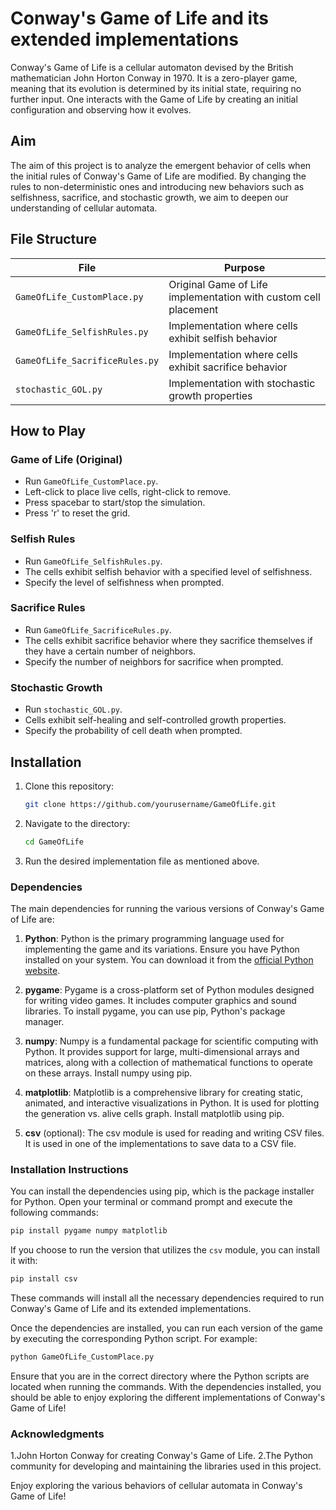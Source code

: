# Conway's Game of Life and its extended implementations

Conway's Game of Life is a cellular automaton devised by the British mathematician John Horton Conway in 1970. It is a zero-player game, meaning that its evolution is determined by its initial state, requiring no further input. One interacts with the Game of Life by creating an initial configuration and observing how it evolves.

## Aim

The aim of this project is to analyze the emergent behavior of cells when the initial rules of Conway's Game of Life are modified. By changing the rules to non-deterministic ones and introducing new behaviors such as selfishness, sacrifice, and stochastic growth, we aim to deepen our understanding of cellular automata.

## File Structure

| File                       | Purpose                                                         |
|----------------------------|-----------------------------------------------------------------|
| `GameOfLife_CustomPlace.py`| Original Game of Life implementation with custom cell placement|
| `GameOfLife_SelfishRules.py`| Implementation where cells exhibit selfish behavior           |
| `GameOfLife_SacrificeRules.py`| Implementation where cells exhibit sacrifice behavior         |
| `stochastic_GOL.py`       | Implementation with stochastic growth properties               |

## How to Play

### Game of Life (Original)
- Run `GameOfLife_CustomPlace.py`.
- Left-click to place live cells, right-click to remove.
- Press spacebar to start/stop the simulation.
- Press 'r' to reset the grid.

### Selfish Rules
- Run `GameOfLife_SelfishRules.py`.
- The cells exhibit selfish behavior with a specified level of selfishness.
- Specify the level of selfishness when prompted.

### Sacrifice Rules
- Run `GameOfLife_SacrificeRules.py`.
- The cells exhibit sacrifice behavior where they sacrifice themselves if they have a certain number of neighbors.
- Specify the number of neighbors for sacrifice when prompted.

### Stochastic Growth
- Run `stochastic_GOL.py`.
- Cells exhibit self-healing and self-controlled growth properties.
- Specify the probability of cell death when prompted.

## Installation

1. Clone this repository:

    ```bash
    git clone https://github.com/yourusername/GameOfLife.git
    ```

2. Navigate to the directory:

    ```bash
    cd GameOfLife
    ```

3. Run the desired implementation file as mentioned above.


### Dependencies

The main dependencies for running the various versions of Conway's Game of Life are:

1. **Python**: Python is the primary programming language used for implementing the game and its variations. Ensure you have Python installed on your system. You can download it from the [official Python website](https://www.python.org/downloads/).

2. **pygame**: Pygame is a cross-platform set of Python modules designed for writing video games. It includes computer graphics and sound libraries. To install pygame, you can use pip, Python's package manager.

3. **numpy**: Numpy is a fundamental package for scientific computing with Python. It provides support for large, multi-dimensional arrays and matrices, along with a collection of mathematical functions to operate on these arrays. Install numpy using pip.

4. **matplotlib**: Matplotlib is a comprehensive library for creating static, animated, and interactive visualizations in Python. It is used for plotting the generation vs. alive cells graph. Install matplotlib using pip.

5. **csv** (optional): The csv module is used for reading and writing CSV files. It is used in one of the implementations to save data to a CSV file.

### Installation Instructions

You can install the dependencies using pip, which is the package installer for Python. Open your terminal or command prompt and execute the following commands:

```bash
pip install pygame numpy matplotlib
```

If you choose to run the version that utilizes the `csv` module, you can install it with:

```bash
pip install csv
```

These commands will install all the necessary dependencies required to run Conway's Game of Life and its extended implementations.

Once the dependencies are installed, you can run each version of the game by executing the corresponding Python script. For example:

```bash
python GameOfLife_CustomPlace.py
```

Ensure that you are in the correct directory where the Python scripts are located when running the commands. With the dependencies installed, you should be able to enjoy exploring the different implementations of Conway's Game of Life!

### Acknowledgments

1.John Horton Conway for creating Conway's Game of Life.
2.The Python community for developing and maintaining the libraries used in this project.

Enjoy exploring the various behaviors of cellular automata in Conway's Game of Life!
